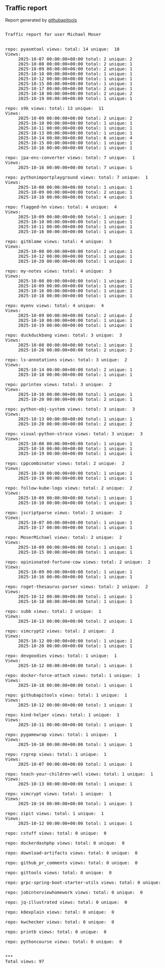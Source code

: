 <h2> Traffic report </h2>

Report generated by <a href="https://github.com/MoserMichael/githubapitools">githubapitools</a>

<pre>

Traffic report for user Michael Moser


repo: pyasmtool views: total: 14 unique:  10
Views:
	 2025-10-07 00:00:00+00:00 total: 2 unique: 2
	 2025-10-08 00:00:00+00:00 total: 2 unique: 1
	 2025-10-09 00:00:00+00:00 total: 2 unique: 1
	 2025-10-10 00:00:00+00:00 total: 1 unique: 1
	 2025-10-12 00:00:00+00:00 total: 1 unique: 1
	 2025-10-15 00:00:00+00:00 total: 1 unique: 1
	 2025-10-17 00:00:00+00:00 total: 2 unique: 1
	 2025-10-18 00:00:00+00:00 total: 2 unique: 2
	 2025-10-19 00:00:00+00:00 total: 1 unique: 1

repo: s9k views: total: 13 unique:  11
Views:
	 2025-10-09 00:00:00+00:00 total: 2 unique: 2
	 2025-10-10 00:00:00+00:00 total: 1 unique: 1
	 2025-10-11 00:00:00+00:00 total: 1 unique: 1
	 2025-10-13 00:00:00+00:00 total: 1 unique: 1
	 2025-10-14 00:00:00+00:00 total: 6 unique: 4
	 2025-10-15 00:00:00+00:00 total: 1 unique: 1
	 2025-10-16 00:00:00+00:00 total: 1 unique: 1

repo: jpa-enc-converter views: total: 7 unique:  1
Views:
	 2025-10-16 00:00:00+00:00 total: 7 unique: 1

repo: pythonimportplayground views: total: 7 unique:  1
Views:
	 2025-10-08 00:00:00+00:00 total: 1 unique: 1
	 2025-10-09 00:00:00+00:00 total: 2 unique: 1
	 2025-10-10 00:00:00+00:00 total: 4 unique: 1

repo: flagged-hn views: total: 4 unique:  4
Views:
	 2025-10-09 00:00:00+00:00 total: 1 unique: 1
	 2025-10-10 00:00:00+00:00 total: 1 unique: 1
	 2025-10-11 00:00:00+00:00 total: 1 unique: 1
	 2025-10-16 00:00:00+00:00 total: 1 unique: 1

repo: gitblame views: total: 4 unique:  3
Views:
	 2025-10-08 00:00:00+00:00 total: 2 unique: 1
	 2025-10-12 00:00:00+00:00 total: 1 unique: 1
	 2025-10-20 00:00:00+00:00 total: 1 unique: 1

repo: my-notes views: total: 4 unique:  3
Views:
	 2025-10-08 00:00:00+00:00 total: 1 unique: 1
	 2025-10-09 00:00:00+00:00 total: 1 unique: 1
	 2025-10-16 00:00:00+00:00 total: 1 unique: 1
	 2025-10-18 00:00:00+00:00 total: 1 unique: 1

repo: myenv views: total: 4 unique:  4
Views:
	 2025-10-09 00:00:00+00:00 total: 2 unique: 2
	 2025-10-10 00:00:00+00:00 total: 1 unique: 1
	 2025-10-19 00:00:00+00:00 total: 1 unique: 1

repo: duckduckbang views: total: 3 unique:  3
Views:
	 2025-10-08 00:00:00+00:00 total: 1 unique: 1
	 2025-10-20 00:00:00+00:00 total: 2 unique: 2

repo: ls-annotations views: total: 3 unique:  2
Views:
	 2025-10-14 00:00:00+00:00 total: 2 unique: 1
	 2025-10-18 00:00:00+00:00 total: 1 unique: 1

repo: pprintex views: total: 3 unique:  2
Views:
	 2025-10-10 00:00:00+00:00 total: 1 unique: 1
	 2025-10-20 00:00:00+00:00 total: 2 unique: 1

repo: python-obj-system views: total: 3 unique:  3
Views:
	 2025-10-13 00:00:00+00:00 total: 1 unique: 1
	 2025-10-20 00:00:00+00:00 total: 2 unique: 2

repo: visual-python-strace views: total: 3 unique:  3
Views:
	 2025-10-08 00:00:00+00:00 total: 1 unique: 1
	 2025-10-10 00:00:00+00:00 total: 1 unique: 1
	 2025-10-19 00:00:00+00:00 total: 1 unique: 1

repo: cppcombinator views: total: 2 unique:  2
Views:
	 2025-10-10 00:00:00+00:00 total: 1 unique: 1
	 2025-10-19 00:00:00+00:00 total: 1 unique: 1

repo: follow-kube-logs views: total: 2 unique:  2
Views:
	 2025-10-09 00:00:00+00:00 total: 1 unique: 1
	 2025-10-10 00:00:00+00:00 total: 1 unique: 1

repo: jscriptparse views: total: 2 unique:  2
Views:
	 2025-10-07 00:00:00+00:00 total: 1 unique: 1
	 2025-10-17 00:00:00+00:00 total: 1 unique: 1

repo: MoserMichael views: total: 2 unique:  2
Views:
	 2025-10-09 00:00:00+00:00 total: 1 unique: 1
	 2025-10-15 00:00:00+00:00 total: 1 unique: 1

repo: opinionated-fortune-cow views: total: 2 unique:  2
Views:
	 2025-10-09 00:00:00+00:00 total: 1 unique: 1
	 2025-10-16 00:00:00+00:00 total: 1 unique: 1

repo: roget-thesaurus-parser views: total: 2 unique:  2
Views:
	 2025-10-12 00:00:00+00:00 total: 1 unique: 1
	 2025-10-18 00:00:00+00:00 total: 1 unique: 1

repo: subb views: total: 2 unique:  1
Views:
	 2025-10-13 00:00:00+00:00 total: 2 unique: 1

repo: vimcrypt2 views: total: 2 unique:  2
Views:
	 2025-10-12 00:00:00+00:00 total: 1 unique: 1
	 2025-10-20 00:00:00+00:00 total: 1 unique: 1

repo: devgoodies views: total: 1 unique:  1
Views:
	 2025-10-12 00:00:00+00:00 total: 1 unique: 1

repo: docker-force-attach views: total: 1 unique:  1
Views:
	 2025-10-18 00:00:00+00:00 total: 1 unique: 1

repo: githubapitools views: total: 1 unique:  1
Views:
	 2025-10-12 00:00:00+00:00 total: 1 unique: 1

repo: kind-helper views: total: 1 unique:  1
Views:
	 2025-10-11 00:00:00+00:00 total: 1 unique: 1

repo: pygamewrap views: total: 1 unique:  1
Views:
	 2025-10-18 00:00:00+00:00 total: 1 unique: 1

repo: rzgrep views: total: 1 unique:  1
Views:
	 2025-10-07 00:00:00+00:00 total: 1 unique: 1

repo: teach-your-children-well views: total: 1 unique:  1
Views:
	 2025-10-13 00:00:00+00:00 total: 1 unique: 1

repo: vimcrypt views: total: 1 unique:  1
Views:
	 2025-10-14 00:00:00+00:00 total: 1 unique: 1

repo: zipit views: total: 1 unique:  1
Views:
	 2025-10-12 00:00:00+00:00 total: 1 unique: 1

repo: cstuff views: total: 0 unique:  0

repo: dockerdashphp views: total: 0 unique:  0

repo: download-artifacts views: total: 0 unique:  0

repo: github_pr_comments views: total: 0 unique:  0

repo: gittools views: total: 0 unique:  0

repo: grpc-spring-boot-starter-utils views: total: 0 unique:  0

repo: jobinterviewhomework views: total: 0 unique:  0

repo: jq-illustrated views: total: 0 unique:  0

repo: k8explain views: total: 0 unique:  0

repo: kwchecker views: total: 0 unique:  0

repo: printb views: total: 0 unique:  0

repo: pythoncourse views: total: 0 unique:  0


***
Total views: 97
